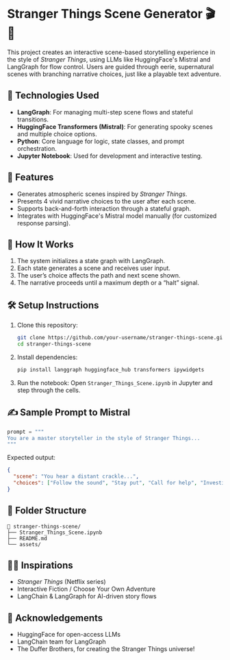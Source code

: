 # Stranger Things Scene Generator 🎬🌌

This project creates an interactive scene-based storytelling experience in the style of *Stranger Things*, using LLMs like HuggingFace's Mistral and LangGraph for flow control. Users are guided through eerie, supernatural scenes with branching narrative choices, just like a playable text adventure.

## 🧠 Technologies Used

- **LangGraph**: For managing multi-step scene flows and stateful transitions.
- **HuggingFace Transformers (Mistral)**: For generating spooky scenes and multiple choice options.
- **Python**: Core language for logic, state classes, and prompt orchestration.
- **Jupyter Notebook**: Used for development and interactive testing.

## 📜 Features

- Generates atmospheric scenes inspired by *Stranger Things*.
- Presents 4 vivid narrative choices to the user after each scene.
- Supports back-and-forth interaction through a stateful graph.
- Integrates with HuggingFace's Mistral model manually (for customized response parsing).

## 🚀 How It Works

1. The system initializes a state graph with LangGraph.
2. Each state generates a scene and receives user input.
3. The user’s choice affects the path and next scene shown.
4. The narrative proceeds until a maximum depth or a “halt” signal.

## 🛠️ Setup Instructions

1. Clone this repository:
   ```bash
   git clone https://github.com/your-username/stranger-things-scene.git
   cd stranger-things-scene
   ```

2. Install dependencies:
   ```bash
   pip install langgraph huggingface_hub transformers ipywidgets
   ```

3. Run the notebook:
   Open `Stranger_Things_Scene.ipynb` in Jupyter and step through the cells.

## ✍️ Sample Prompt to Mistral

```python
prompt = """
You are a master storyteller in the style of Stranger Things...
"""
```

Expected output:
```json
{
  "scene": "You hear a distant crackle...",
  "choices": ["Follow the sound", "Stay put", "Call for help", "Investigate the streetlamp"]
}
```

## 🧩 Folder Structure

```
📁 stranger-things-scene/
├── Stranger_Things_Scene.ipynb
├── README.md
└── assets/
```

## 🧙‍♀️ Inspirations

- *Stranger Things* (Netflix series)
- Interactive Fiction / Choose Your Own Adventure
- LangChain & LangGraph for AI-driven story flows

## 🙌 Acknowledgements

- HuggingFace for open-access LLMs
- LangChain team for LangGraph
- The Duffer Brothers, for creating the Stranger Things universe!
